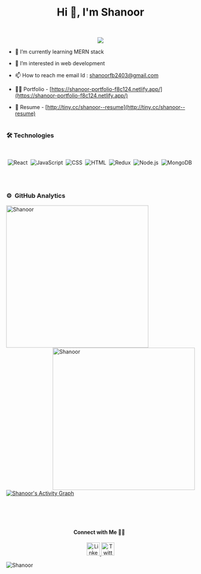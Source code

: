 <!-- <h1 align="center">Hi 👋, I'm Shanoor</h1>
<h3 align="center">Aspiring & well qualified Full Stack Web Developer and problem solver with an analytical mindset.</h3>


<p align= "center">

<img src="https://img.shields.io/badge/JS-Javascript-red"/>
<img src="https://img.shields.io/badge/React-React-blue"/>
<img src="https://img.shields.io/badge/Node-node-green"/>
<img src="https://img.shields.io/badge/express-Express-blueviolet"/>
<img src="https://img.shields.io/badge/Mongodb-mongodb-brightgreen"/>
</p>



<p align="left"> <img src="https://komarev.com/ghpvc/?username=Shanoor24&label=Profile%20views&color=0e75b6&style=flat" alt="Shanoor24" /> </p>


- 🌱 **I’m currently learning :** Node, Express, MongoDB

- 👨‍💻 **All of my projects are available at :** [https://github.com/Shanoor24/](https://github.com/Shanoor24/)

- 💬 **Ask me about :** Data Structures and Algorithms, JavaScript, React

- 📄 **Find my Resume :** [http://tiny.cc/resume--shanoor](http://tiny.cc/resume--shanoor)

- 🥅 **2021 Goals :** Learning new things and contribute more

- ⚡ **Fun fact :** I'm a Foody Person


<h3 align="left">Find me around the web</h3>
<p align="left">
<a href="https://www.linkedin.com/in/shanoor-balekundri-33312916b/" target="blank"><img align="center" src="https://cdn.jsdelivr.net/npm/simple-icons@3.13.0/icons/linkedin.svg" alt="https://www.linkedin.com/in/shanoor-balekundri-33312916b/" height="30" width="40" /></a>
<a href="https://hashnode.com/@Shanoor24" target="blank"><img align="center" src="https://cdn.jsdelivr.net/npm/simple-icons@3.13.0/icons/hashnode.svg" alt="https://hashnode.com/@Shanoor24" height="30" width="40" /></a>
</p>


<h3 align="left">Languages and Tools</h3>
<p align="left">
  <a href="https://www.w3schools.com/css/" target="_blank"> <img src="https://raw.githubusercontent.com/devicons/devicon/master/icons/css3/css3-original-wordmark.svg" alt="css3" width="40" height="40"/> </a>
  <a href="https://www.cypress.io" target="_blank"> <img src="https://raw.githubusercontent.com/simple-icons/simple-icons/6e46ec1fc23b60c8fd0d2f2ff46db82e16dbd75f/icons/cypress.svg" alt="cypress" width="30" height="30"/> </a> 
  <span/>
  <a href="https://expressjs.com" target="_blank"> <img src="https://raw.githubusercontent.com/devicons/devicon/master/icons/express/express-original-wordmark.svg" alt="express" width="30" height="30"/> </a> 
  <span/>
  <a href="https://git-scm.com/" target="_blank"> <img src="https://www.vectorlogo.zone/logos/git-scm/git-scm-icon.svg" alt="git" width="30" height="30"/> </a> 
  <span/>
  <a href="https://heroku.com" target="_blank"> <img src="https://www.vectorlogo.zone/logos/heroku/heroku-icon.svg" alt="heroku" width="30" height="30"/> </a>
  <span/>
  <a href="https://www.w3.org/html/" target="_blank"> <img src="https://raw.githubusercontent.com/devicons/devicon/master/icons/html5/html5-original-wordmark.svg" alt="html5" width="30" height="30"/> </a>
  <span/>
  <a href="https://developer.mozilla.org/en-US/docs/Web/JavaScript" target="_blank"> <img src="https://raw.githubusercontent.com/devicons/devicon/master/icons/javascript/javascript-original.svg" alt="javascript" width="30" height="30"/> </a>
  <span/>
  <a href="https://www.mongodb.com/" target="_blank"> <img src="https://raw.githubusercontent.com/devicons/devicon/master/icons/mongodb/mongodb-original-wordmark.svg" alt="mongodb" width="30" height="30"/> </a> 
  <span/>
  <a href="https://nodejs.org" target="_blank"> <img src="https://raw.githubusercontent.com/devicons/devicon/master/icons/nodejs/nodejs-original-wordmark.svg" alt="nodejs" width="30" height="30"/> </a>
  <span/>
  <a href="https://postman.com" target="_blank"> <img src="https://www.vectorlogo.zone/logos/getpostman/getpostman-icon.svg" alt="postman" width="30" height="30"/> </a> 
  <span/>
  <a href="https://reactjs.org/" target="_blank"> <img src="https://raw.githubusercontent.com/devicons/devicon/master/icons/react/react-original-wordmark.svg" alt="react" width="30" height="30"/> </a>
  <span/>
  <a href="https://redux.js.org" target="_blank"> <img src="https://raw.githubusercontent.com/devicons/devicon/master/icons/redux/redux-original.svg" alt="redux" width="30" height="30"/> </a> 
  <span/>
  <a href="https://www.typescriptlang.org/" target="_blank"> <img src="https://raw.githubusercontent.com/devicons/devicon/master/icons/typescript/typescript-original.svg" alt="typescript" width="30" height="30"/> </a> 
</p>

<p>
  <img align="center" src="https://github-readme-stats.vercel.app/api/top-langs?username=Shanoor24&show_icons=true&locale=en&layout=compact" alt="Shanoor24"/>
</p>

<!-- [![Top Langs](https://github-readme-stats.vercel.app/api/top-langs/?username=Shanoor24)](https://github.com/Shanoor24/github-readme-stats) -->

<!-- <p><img align="center" src="https://github-readme-stats.vercel.app/api?username=Shanoor24&show_icons=true&locale=en" alt="Shanoor24" /></p>

<p><img align="center" src="https://github-readme-streak-stats.herokuapp.com/?user=Shanoor24&" alt="Shanoor24" /></p> -->




<h1 align="center">Hi 👋, I'm Shanoor</h1>
<!-- <h3 align="center">Aspiring Full Stack Web Developer and problem solver with an analytical mindset.</h3> -->
  <br/>
  
  <p align="center">
  <a href="#"><img src="https://readme-typing-svg.herokuapp.com?color=000000&center=true&lines=Aspiring+Full+Stack+Web+Developer;1200%2B+Hours+of+Coding+Experience;Data+Structures;Algorithms" /></a>
</p>


- 🌱 I’m currently learning MERN stack
- 👀 I’m interested in web development
- 📫 How to reach me email Id : shanoorfb2403@gmail.com
- 👨‍💻 Portfolio - [https://shanoor-portfolio-f8c124.netlify.app/](https://shanoor-portfolio-f8c124.netlify.app/)

- 📄 Resume -  [http://tiny.cc/shanoor--resume](http://tiny.cc/shanoor--resume)





<!-- <hr/> -->
<h1></h1>



### 🛠  Technologies

<br/>
 
<div align="center" >
  
  ![React](https://img.shields.io/badge/react%20-%2320232a.svg?&style=for-the-badge&logo=react&logoColor=%2361DAFB)&nbsp;
  ![JavaScript](https://img.shields.io/badge/javascript%20-%23323330.svg?&style=for-the-badge&logo=javascript&logoColor=%23F7DF1E)&nbsp;
  ![CSS](https://img.shields.io/badge/css3%20-%231572B6.svg?&style=for-the-badge&logo=css3&logoColor=white)&nbsp;
  ![HTML](https://img.shields.io/badge/html5%20-%23E34F26.svg?&style=for-the-badge&logo=html5&logoColor=white)&nbsp;
  ![Redux](https://img.shields.io/badge/redux-%23593d88.svg?&style=for-the-badge&logo=redux&logoColor=white)&nbsp;
  ![Node.js](https://img.shields.io/badge/node.js%20-%2343853D.svg?&style=for-the-badge&logo=node.js&logoColor=white)&nbsp;
   ![MongoDB](https://img.shields.io/badge/MongoDB-%234ea94b.svg?&style=for-the-badge&logo=mongodb&logoColor=white)&nbsp;


  
  </div>
  
 <br/>
<h1></h1>
 
 


### ⚙️ &nbsp;GitHub Analytics
 <div >
<p><img align="left"  src="https://github-readme-stats.vercel.app/api/top-langs?username=Shanoor24&show_icons=true&locale=en&layout=compact&theme=radical" alt="Shanoor" width="380" /></p>

<p>&nbsp;<img align="right"  src="https://github-readme-stats.vercel.app/api?username=Shanoor24&show_icons=true&locale=en&theme=tokyonight" alt="Shanoor" width="380" /></p>
</div>

<br/><br/><br/><br/>

<br/><br/><br/><br/>
<a href="https://github.com/Shanoor24/github-readme-activity-graph"><img alt="Shanoor's Activity Graph" src="https://activity-graph.herokuapp.com/graph?username=Shanoor24&bg_color=0D1117&color=5BCDEC&line=5BCDEC&point=FFFFFF&hide_border=true" /></a>

<br/><br/>
<h1></h1>

<h4 align="center">
Connect with Me 🤝🏻 &nbsp;
</h4>
    
  <div align="center">
 <a href="https://www.linkedin.com/in/shanoor-balekundri-33312916b/">
    <img src="https://raw.githubusercontent.com/System-Glitch/System-Glitch/master/assets/img/svg/linkedin.svg" alt="LinkedIn" title="Twitter" width="35" height="35"> </a>
	
<a href="https://twitter.com/Shanoorfb24">
    <img src="https://raw.githubusercontent.com/System-Glitch/System-Glitch/master/assets/img/svg/twitter.svg" alt="Twitter" title="Twitter" width="35" height="35"> </a>
  
  
<!-- <a href="https://hashnode.com/@Shanoor24">
    <img src="https://raw.githubusercontent.com/System-Glitch/System-Glitch/master/assets/img/svg/hashnode.svg" alt="Hashnode" title="Hashnode" width="35" height="35"> </a> -->
 </div>

![Shanoor](https://raw.githubusercontent.com/Trilokia/Trilokia/379277808c61ef204768a61bbc5d25bc7798ccf1/bottom_header.svg)



<!--### Blogs posts -->
<!-- BLOG-POST-LIST:START -->
<!-- BLOG-POST-LIST:END -->
